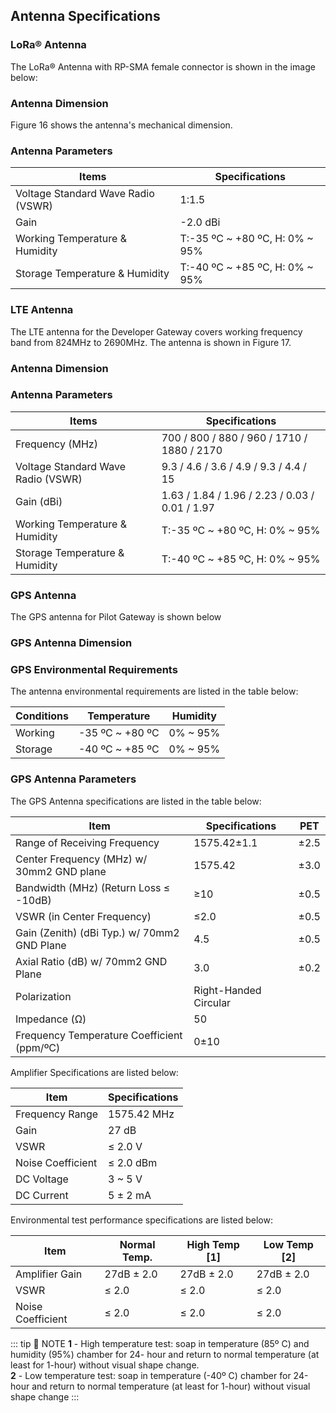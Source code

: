 ## Antenna Specifications

### LoRa® Antenna

The LoRa® Antenna with RP-SMA female connector is shown in the image below:

<rk-img
  src="/assets/images/datasheet/rak7244/antenna-specifications/ve8scbrbhdlcdaxa8x43.png"
  width="75%"
  figure-number="15"
  caption="LoRa® Antenna Overview"
/>

### Antenna Dimension

Figure 16 shows the antenna's mechanical dimension.

<rk-img
  src="/assets/images/datasheet/rak7244/antenna-specifications/fggmm4b6rk79c5jj9xot.png"
  width="75%"
  figure-number="16"
  caption="LoRa® Antenna Dimension"
/>

### Antenna Parameters

| Items                              | Specifications                 |
| ---------------------------------- | ------------------------------ |
| Voltage Standard Wave Radio (VSWR) | 1:1.5                          |
| Gain                               | -2.0 dBi                       |
| Working Temperature &amp; Humidity | T:-35 ºC ~ +80 ºC, H: 0% ~ 95% |
| Storage Temperature &amp; Humidity | T:-40 ºC ~ +85 ºC, H: 0% ~ 95% |

### LTE Antenna

The LTE antenna for the Developer Gateway covers working frequency band from 824MHz to 2690MHz. The antenna is shown in Figure 17.

<rk-img
  src="/assets/images/datasheet/rak7244/antenna-specifications/rhh9xrj0pfazqtaegxiv.jpg"
  width="75%"
  figure-number="17"
  caption="LTE Antenna"
/>

### Antenna Dimension

<rk-img
  src="/assets/images/datasheet/rak7244/antenna-specifications/hmqp4xvybryisixcoq86.jpg"
  width="75%"
  figure-number="18"
  caption="LTE Antenna Dimension"
/>

### Antenna Parameters

| Items                              | Specifications                                 |
| ---------------------------------- | ---------------------------------------------- |
| Frequency (MHz)                    | 700 / 800 / 880 / 960 / 1710 / 1880 / 2170     |
| Voltage Standard Wave Radio (VSWR) | 9.3 / 4.6 / 3.6 / 4.9 / 9.3 / 4.4 / 15         |
| Gain (dBi)                         | 1.63 / 1.84 / 1.96 / 2.23 / 0.03 / 0.01 / 1.97 |
| Working Temperature &amp; Humidity | T:-35 ºC ~ +80 ºC, H: 0% ~ 95%                 |
| Storage Temperature &amp; Humidity | T:-40 ºC ~ +85 ºC, H: 0% ~ 95%                 |

### GPS Antenna

The GPS antenna for Pilot Gateway is shown below

<rk-img
  src="/assets/images/datasheet/rak7244/antenna-specifications/ftzgxoaywuiq7xmy8shj.jpg"
  width="40%"
  figure-number="19"
  caption="GPS Antenna"
/>

### GPS Antenna Dimension

<rk-img
  src="/assets/images/datasheet/rak7244/antenna-specifications/boh9fwujcictm8er5yug.jpg"
  width="75%"
  figure-number="20"
  caption="GPS Antenna Dimensions"
/>

### GPS Environmental Requirements

The antenna environmental requirements are listed in the table below:

| Conditions | Temperature     | Humidity |
| ---------- | --------------- | -------- |
| Working    | -35 ºC ~ +80 ºC | 0% ~ 95% |
| Storage    | -40 ºC ~ +85 ºC | 0% ~ 95% |

### GPS Antenna Parameters

The GPS Antenna specifications are listed in the table below:

| Item                                        | Specifications        | PET  |
| ------------------------------------------- | --------------------- | ---- |
| Range of Receiving Frequency                | 1575.42±1.1           | ±2.5 |
| Center Frequency (MHz) w/ 30mm2 GND plane   | 1575.42               | ±3.0 |
| Bandwidth (MHz) (Return Loss ≤ -10dB)       | ≥10                   | ±0.5 |
| VSWR (in Center Frequency)                  | ≤2.0                  | ±0.5 |
| Gain (Zenith) (dBi Typ.) w/ 70mm2 GND Plane | 4.5                   | ±0.5 |
| Axial Ratio (dB) w/ 70mm2 GND Plane         | 3.0                   | ±0.2 |
| Polarization                                | Right-Handed Circular |      |
| Impedance (Ω)                               | 50                    |      |
| Frequency Temperature Coefficient (ppm/ºC)  | 0±10                  |      |

Amplifier Specifications are listed below:

| Item              | Specifications |
| ----------------- | -------------- |
| Frequency Range   | 1575.42 MHz    |
| Gain              | 27 dB          |
| VSWR              | ≤ 2.0 V        |
| Noise Coefficient | ≤ 2.0 dBm      |
| DC Voltage        | 3 ~ 5 V        |
| DC Current        | 5 ± 2 mA       |

Environmental test performance specifications are listed below:

| Item              | Normal Temp. | High Temp [1] | Low Temp [2] |
| ----------------- | ------------ | --------------- | -------------- |
| Amplifier Gain    | 27dB ± 2.0   | 27dB ± 2.0      | 27dB ± 2.0     |
| VSWR              | ≤ 2.0        | ≤ 2.0           | ≤ 2.0          |
| Noise Coefficient | ≤ 2.0        | ≤ 2.0           | ≤ 2.0          |

::: tip 📝 NOTE
**1** - High temperature test: soap in temperature (85º C) and humidity (95%) chamber for 24- hour and return to normal temperature (at least for 1-hour) without visual shape change.<br>
**2** - Low temperature test: soap in temperature (-40º C) chamber for 24-hour and return to normal temperature (at least for 1-hour) without visual shape change
:::
